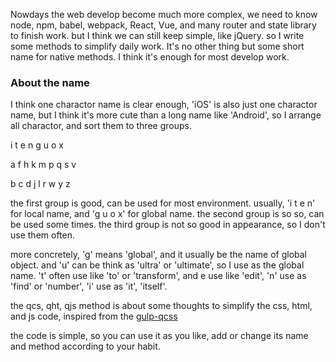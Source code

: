 Nowdays the web develop become much more complex, we need to know node, npm, babel, webpack, React, Vue, and many router and state library to finish work.
but I think we can still keep simple, like jQuery. so I write some methods to simplify daily work. It's no other thing but some short name for native methods.
I think it's enough for most develop work.

### About the name

I think one charactor name is clear enough, 'iOS' is also just one charactor name, but I think it's more cute than a long name like 'Android', so I arrange all
charactor, and sort them to three groups.

i t e n g u o x

a f h k m p q s v

b c d j l r w y z

the first group is good, can be used for most environment. usually, 'i t e n' for local name, and 'g u o x' for global name.
the second group is so so, can be used some times.
the third group is not so good in appearance, so I don't use them often.

more concretely, 'g' means 'global', and it usually be the name of global object. and 'u' can be think as 'ultra' or 'ultimate', so I use as the global name.
't' often use like 'to' or 'transform', and e use like 'edit', 'n' use as 'find' or 'number', 'i' use as 'it', 'itself'.

the qcs, qht, qjs method is about some thoughts to simplify the css, html, and js code, inspired from the [gulp-qcss](https://github.com/zhangxinxu/gulp-qcss)

the code is simple, so you can use it as you like, add or change its name and method according to your habit.

